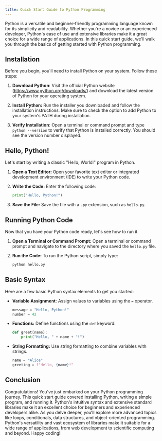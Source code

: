 ```yaml
---
title: Quick Start Guide to Python Programming
---
```


Python is a versatile and beginner-friendly programming language known for its simplicity and readability. Whether you're a novice or an experienced developer, Python's ease of use and extensive libraries make it a great choice for a wide range of applications. In this quick start guide, we'll walk you through the basics of getting started with Python programming.

## Installation

Before you begin, you'll need to install Python on your system. Follow these steps:

1. **Download Python:** Visit the official Python website (https://www.python.org/downloads/) and download the latest version of Python for your operating system.

2. **Install Python:** Run the installer you downloaded and follow the installation instructions. Make sure to check the option to add Python to your system's PATH during installation.

3. **Verify Installation:** Open a terminal or command prompt and type `python --version` to verify that Python is installed correctly. You should see the version number displayed.

## Hello, Python!

Let's start by writing a classic "Hello, World!" program in Python.

1. **Open a Text Editor:** Open your favorite text editor or integrated development environment (IDE) to write your Python code.

2. **Write the Code:** Enter the following code:

   ```python
   print("Hello, Python!")
   ```

3. **Save the File:** Save the file with a `.py` extension, such as `hello.py`.

## Running Python Code

Now that you have your Python code ready, let's see how to run it.

1. **Open a Terminal or Command Prompt:** Open a terminal or command prompt and navigate to the directory where you saved the `hello.py` file.

2. **Run the Code:** To run the Python script, simply type:

   ```bash
   python hello.py
   ```

## Basic Syntax

Here are a few basic Python syntax elements to get you started:

- **Variable Assignment:** Assign values to variables using the `=` operator.

  ```python
  message = "Hello, Python!"
  number = 42
  ```

- **Functions:** Define functions using the `def` keyword.

  ```python
  def greet(name):
      print("Hello, " + name + "!")
  ```

- **String Formatting:** Use string formatting to combine variables with strings.

  ```python
  name = "Alice"
  greeting = f"Hello, {name}!"
  ```

## Conclusion

Congratulations! You've just embarked on your Python programming journey. This quick start guide covered installing Python, writing a simple program, and running it. Python's intuitive syntax and extensive standard libraries make it an excellent choice for beginners and experienced developers alike. As you delve deeper, you'll explore more advanced topics like loops, conditionals, data structures, and object-oriented programming. Python's versatility and vast ecosystem of libraries make it suitable for a wide range of applications, from web development to scientific computing and beyond. Happy coding!